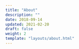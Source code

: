 ```yaml
---
title: "About"
description: ""
date: 2018-09-14
updated: 2021-02-20
draft: false
weight: 2
template: "layouts/about.html"
---
```


<!--
  This page is designed by combining different 'block' (partial html pages) together.
  To edit the page content, please go to specific 'block' that you would like to edit.
  To see the list of blocks in this page, add or remove some of the partial pages, go to: layouts/about.html.

ABOUT PAGE (layouts/about.html) contains:

  1. Company Overview: "partials/company.html"

---
  Extras:
  1. header: "partials/header_custom.html"
  2. footer: "partials/footer.html"
-->


